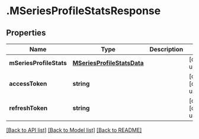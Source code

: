 # .MSeriesProfileStatsResponse

## Properties

Name | Type | Description | Notes
------------ | ------------- | ------------- | -------------
**mSeriesProfileStats** | [**MSeriesProfileStatsData**](MSeriesProfileStatsData.md) |  | [default to undefined]
**accessToken** | **string** |  | [optional] [default to undefined]
**refreshToken** | **string** |  | [optional] [default to undefined]


[[Back to API list]](../README.md#documentation-for-api-endpoints) [[Back to Model list]](../README.md#documentation-for-models) [[Back to README]](../README.md)
